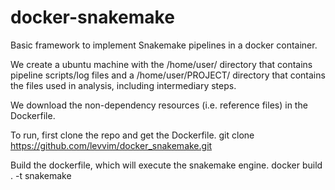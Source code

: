 # docker-snakemake

Basic framework to implement Snakemake pipelines in a docker container. 

We create a ubuntu machine with the /home/user/ directory that contains pipeline scripts/log files and a /home/user/PROJECT/ directory that contains the files used in analysis, including intermediary steps.

We download the non-dependency resources (i.e. reference files) in the Dockerfile.

To run, first clone the repo and get the Dockerfile.
        git clone https://github.com/levvim/docker_snakemake.git

Build the dockerfile, which will execute the snakemake engine.
        docker build . -t snakemake
